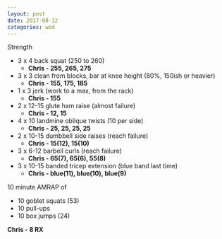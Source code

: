 ```yaml
---
layout: post
date: 2017-08-12
categories: wod
---
```


Strength
- 3 x 4 back squat (250 to 260)
  - **Chris - <span>255, 265, 275</span>**
- 3 x 3 clean from blocks, bar at knee height (80%, 150ish or heavier)
  - **Chris - <span>155, 175, 185</span>**
- 1 x 3 jerk (work to a max, from the rack)
  - **Chris - <span>155</span>**
- 2 x 12-15 glute ham raise (almost failure)
  - **Chris - <span>12, 15</span>**
- 4 x 10 landmine oblique twists (10 per side)
  - **Chris - <span>25, 25, 25, 25</span>**
- 2 x 10-15 dumbbell side raises (reach failure)
  - **Chris - <span>15(12), 15(10)</span>**
- 3 x 6-12 barbell curls (reach failure)
  - **Chris - <span>65(7), 65(6), 55(8)</span>**
- 3 x 10-15 banded tricep extension (blue band last time)
  - **Chris - <span>blue(11), blue(10), blue(9)</span>**

10 minute AMRAP of
- 10 goblet squats (53)
- 10 pull-ups
- 10 box jumps (24)

**Chris - <span>8 RX</span>**
